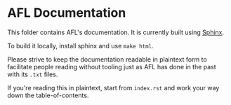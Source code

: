 # AFL Documentation

This folder contains AFL's documentation. It is currently built using
[Sphinx](http://www.sphinx-doc.org/en/master/).

To build it locally, install sphinx and use `make html`.

Please strive to keep the documentation readable in plaintext form to facilitate
people reading without tooling just as AFL has done in the past with its
`.txt` files.

If you're reading this in plaintext, start from `index.rst` and work your way
down the table-of-contents.
